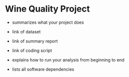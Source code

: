 # Wine Quality Project

* summarizes what your project does
* link of dataset
* link of summary report
* link of coding script

* explains how to run your analysis from beginning to end

* lists all software dependencies